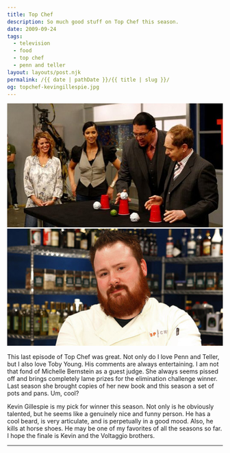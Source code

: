 ```yaml
---
title: Top Chef
description: So much good stuff on Top Chef this season.
date: 2009-09-24
tags: 
  - television
  - food
  - top chef
  - penn and teller
layout: layouts/post.njk
permalink: /{{ date | pathDate }}/{{ title | slug }}/
og: topchef-kevingillespie.jpg
---
```


![Penn and Teller on Top Chef](/img/topchef-pennandteller.jpg)![Kevin Gillespie](/img/topchef-kevingillespie.jpg)

This last episode of Top Chef was great. Not only do I love Penn and Teller, but I also love Toby Young. His comments are always entertaining. I am not that fond of Michelle Bernstein as a guest judge. She always seems pissed off and brings completely lame prizes for the elimination challenge winner. Last season she brought copies of her new book and this season a set of pots and pans. Um, cool?

Kevin Gillespie is my pick for winner this season. Not only is he obviously talented, but he seems like a genuinely nice and funny person. He has a cool beard, is very articulate, and is perpetually in a good mood. Also, he kills at horse shoes. He may be one of my favorites of all the seasons so far. I hope the finale is Kevin and the Voltaggio brothers.

---
